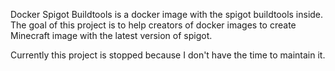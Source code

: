 Docker Spigot Buildtools is a docker image with the spigot buildtools inside. The goal of this project is to help creators
of docker images to create Minecraft image with the latest version of spigot.

Currently this project is stopped because I don't have the time to maintain it.
